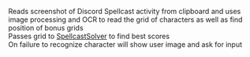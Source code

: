 Reads screenshot of Discord Spellcast activity from clipboard and uses image processing and OCR to read the grid of characters as well as find position of bonus grids\
Passes grid to [SpellcastSolver](https://github.com/Campionnn/SpellcastSolver) to find best scores\
On failure to recognize character will show user image and ask for input
